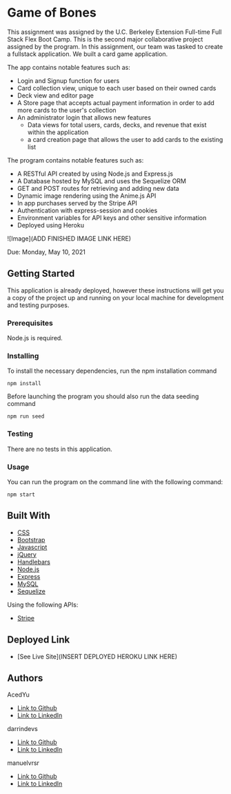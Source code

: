 # Game of Bones
This assignment was assigned by the U.C. Berkeley Extension Full-time Full Stack Flex Boot Camp.
This is the second major collaborative project assigned by the program. In this assignment, our team was tasked to create a fullstack application. We built a card game application.

The app contains notable features such as:
- Login and Signup function for users
- Card collection view, unique to each user based on their owned cards
- Deck view and editor page
- A Store page that accepts actual payment information in order to add more cards to the user's collection
- An administrator login that allows new features
  - Data views for total users, cards, decks, and revenue that exist within the application
  - a card creation page that allows the user to add cards to the existing list


The program contains notable features such as:
- A RESTful API created by using Node.js and Express.js
- A Database hosted by MySQL and uses the Sequelize ORM
- GET and POST routes for retrieving and adding new data
- Dynamic image rendering using the Anime.js API
- In app purchases served by the Stripe API
- Authentication with express-session and cookies
- Environment variables for API keys and other sensitive information
- Deployed using Heroku

![Image](ADD FINISHED IMAGE LINK HERE)

Due: Monday, May 10, 2021

## Getting Started

This application is already deployed, however these instructions will get you a copy of the project up and running on your local machine for development and testing purposes.

### Prerequisites

Node.js is required.

### Installing
To install the necessary dependencies, run the npm installation command
```
npm install
```
Before launching the program you should also run the data seeding command
```
npm run seed
```

### Testing
There are no tests in this application.

### Usage
You can run the program on the command line with the following command:
```
npm start
```

## Built With
* [CSS](https://developer.mozilla.org/en-US/docs/Web/CSS)
* [Bootstrap](https://getbootstrap.com/)
* [Javascript](https://developer.mozilla.org/en-US/docs/Web/JavaScript)
* [jQuery](https://api.jquery.com/)
* [Handlebars](https://handlebarsjs.com/)
* [Node.js](https://nodejs.org/en/docs/)
* [Express](https://expressjs.com/)
* [MySQL](https://dev.mysql.com/doc/)
* [Sequelize](https://sequelize.org/master/)

Using the following APIs:
* [Stripe](https://stripe.com/docs/api)

## Deployed Link

* [See Live Site](INSERT DEPLOYED HEROKU LINK HERE)

## Authors
AcedYu
- [Link to Github](https://github.com/AcedYu)
- [Link to LinkedIn](https://www.linkedin.com/in/alex-yu-3712811b9/)

darrindevs
- [Link to Github](https://github.com/darrindevs)
- [Link to LinkedIn](https://www.linkedin.com/in/darrinweyers/)

manuelvrsr
- [Link to Github](https://github.com/manuelvrsr)
- [Link to LinkedIn](https://www.linkedin.com/in/manuel-villasenor-854186205/)